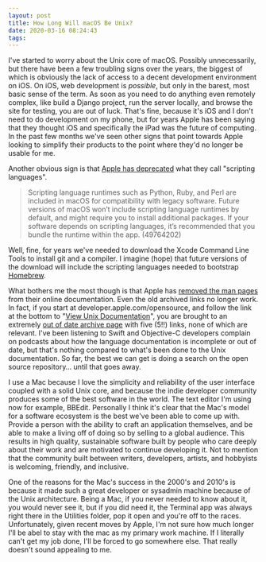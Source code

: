 ```yaml
---
layout: post
title: How Long Will macOS Be Unix?
date: 2020-03-16 08:24:43
tags: 
---
```


I've started to worry about the Unix core of macOS. Possibly unnecessarily, but there have been a few troubling signs over the years, the biggest of which is obviously the lack of access to a decent development environment on iOS. On iOS, web development is *possible*, but only in the barest, most basic sense of the term. As soon as you need to do anything even remotely complex, like build a Django project, run the server locally, and browse the site for testing, you are out of luck. That's fine, because it's iOS and I don't need to do development on my phone, but for years Apple has been saying that they thought iOS and specifically the iPad was the future of computing. In the past few months we've seen other signs that point towards Apple looking to simplify their products to the point where they'd no longer be usable for me. 

Another obvious sign is that [Apple has deprecated](https://developer.apple.com/documentation/macos_release_notes/macos_catalina_10_15_release_notes) what they call "scripting languages".

>Scripting language runtimes such as Python, Ruby, and Perl are included in macOS for compatibility with legacy software. Future versions of macOS won’t include scripting language runtimes by default, and might require you to install additional packages. If your software depends on scripting languages, it’s recommended that you bundle the runtime within the app. (49764202)

Well, fine, for years we've needed to download the Xcode Command Line Tools to install git and a compiler. I imagine (hope) that future versions of the download will include the scripting languages needed to bootstrap [Homebrew](https://brew.sh).

What bothers me the most though is that Apple has [removed the man pages](https://apple.stackexchange.com/questions/239484/does-apple-provide-a-web-site-with-content-of-man-pages-for-the-command-line-c) from their online documentation. Even the old archived links no longer work. In fact, if you start at developer.apple.com/opensource, and follow the link at the bottom to "[View Unix Documentation](https://developer.apple.com/opensource/)", you are brought to an extremely [out of date archive page](https://developer.apple.com/library/archive/navigation/index.html?filter=unix) with five (5!!) links, none of which are relevant. I've been listening to Swift and Objective-C developers complain on podcasts about how the language documentation is incomplete or out of date, but that's nothing compared to what's been done to the Unix documentation. So far, the best we can get is doing a search on the open source repository… until that goes away. 

I use a Mac because I love the simplicity and reliability of the user interface coupled with a solid Unix core, and because the indie developer community produces some of the best software in the world. The text editor I'm using now for example, BBEdit. Personally I think it's clear that the Mac's model for a software ecosystem is the best we've been able to come up with. Provide a person with the ability to craft an application themselves, and be able to make a living off of doing so by selling to a global audience. This results in high quality, sustainable software built by people who care deeply about their work and are motivated to continue developing it. Not to mention that the community built between writers, developers, artists, and hobbyists is welcoming, friendly, and inclusive. 

One of the reasons for the Mac's success in the 2000's and 2010's is because it made such a great developer or sysadmin machine because of the Unix architecture. Being a Mac, if you never needed to know about it, you would never see it, but if you did need it, the Terminal app was always right there in the Utilities folder, pop it open and you're off to the races. Unfortunately, given recent moves by Apple, I'm not sure how much longer I'll be abel to stay with the mac as my primary work machine. If I literally can't get my job done, I'll be forced to go somewhere else. That really doesn't sound appealing to me. 
